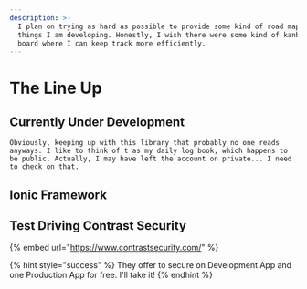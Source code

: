 ```yaml
---
description: >-
  I plan on trying as hard as possible to provide some kind of road map of
  things I am developing. Honestly, I wish there were some kind of kanban style
  board where I can keep track more efficiently.
---
```


# The Line Up

## Currently Under Development

`Obviously, keeping up with this library that probably no one reads anyways. I like to think of t as my daily log book, which happens to be public. Actually, I may have left the account on private... I need to check on that.`

## Ionic Framework

## Test Driving Contrast Security

{% embed url="https://www.contrastsecurity.com/" %}

{% hint style="success" %}
They offer to secure on Development App and one Production App for free. I'll take it!
{% endhint %}



